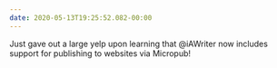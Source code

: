 ```yaml
---
date: 2020-05-13T19:25:52.082-00:00
---
```

Just gave out a large yelp upon learning that @iAWriter now includes support for publishing to websites via Micropub!

